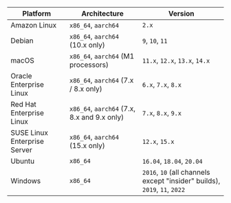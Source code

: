 | Platform | Architecture | Version |
| --- | --- | --- |
| Amazon Linux | `x86_64`, `aarch64` | `2.x` |
| Debian | `x86_64`, `aarch64` (10.x only) | `9`, `10`, `11` |
| macOS | `x86_64`, `aarch64` (M1 processors) | `11.x`, `12.x`, `13.x`, `14.x` |
| Oracle Enterprise Linux | `x86_64`, `aarch64` (7.x / 8.x only) | `6.x`, `7.x`, `8.x` |
| Red Hat Enterprise Linux | `x86_64`, `aarch64` (7.x, 8.x and 9.x only) | `7.x`, `8.x`, `9.x` |
| SUSE Linux Enterprise Server | `x86_64`, `aarch64` (15.x only) | `12.x`, `15.x` |
| Ubuntu | `x86_64` | `16.04`, `18.04`, `20.04` |
| Windows | `x86_64` | `2016`, `10` (all channels except "insider" builds), `2019`, `11`, `2022` |
